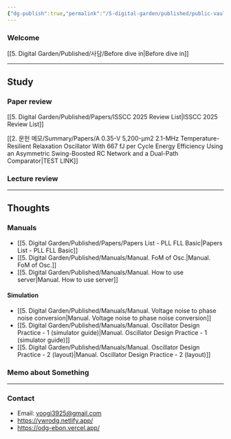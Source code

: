 ```yaml
---
{"dg-publish":true,"permalink":"/5-digital-garden/published/public-vault/","tags":["gardenEntry"],"created":"2025-04-07T00:32:00.480+09:00"}
---
```


### Welcome

[[5. Digital Garden/Published/사담/Before dive in\|Before dive in]]


---------------
## Study
### Paper review
[[5. Digital Garden/Published/Papers/ISSCC 2025 Review List\|ISSCC 2025 Review List]]

[[2. 문헌 메모/Summary/Papers/A 0.35-V 5,200-μm2 2.1-MHz Temperature-Resilient Relaxation Oscillator With 667 fJ per Cycle Energy Efficiency Using an Asymmetric Swing-Boosted RC Network and a Dual-Path Comparator\|TEST LINK]]
 

### Lecture review




---------------
## Thoughts

### Manuals
- [[5. Digital Garden/Published/Papers/Papers List - PLL FLL Basic\|Papers List - PLL FLL Basic]]
- [[5. Digital Garden/Published/Manuals/Manual. FoM of Osc.\|Manual. FoM of Osc.]]
- [[5. Digital Garden/Published/Manuals/Manual. How to use server\|Manual. How to use server]]

#### Simulation
- [[5. Digital Garden/Published/Manuals/Manual. Voltage noise to phase noise conversion\|Manual. Voltage noise to phase noise conversion]]
- [[5. Digital Garden/Published/Manuals/Manual. Oscillator Design Practice - 1 (simulator guide)\|Manual. Oscillator Design Practice - 1 (simulator guide)]]
- [[5. Digital Garden/Published/Manuals/Manual. Oscillator Design Practice - 2 (layout)\|Manual. Oscillator Design Practice - 2 (layout)]]

### Memo about Something


---------------
### Contact
- Email: voogi3925@gmail.com
- https://ywrodg.netlify.app/
- https://odg-ebon.vercel.app/